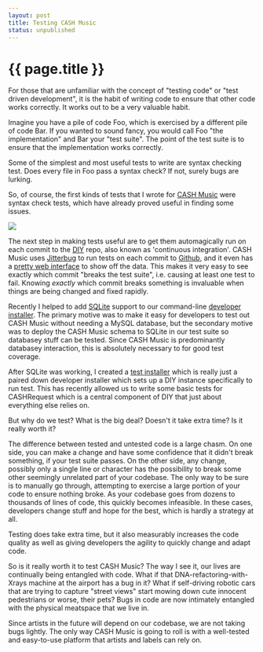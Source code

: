```yaml
---
layout: post
title: Testing CASH Music
status: unpublished
---
```


# {{ page.title }}

For those that are unfamiliar with the concept of "testing code" or "test
driven development", it is the habit of writing code to ensure that other code
works correctly. It works out to be a very valuable habit.

Imagine you have a pile of code Foo, which is exercised by a different pile of
code Bar. If you wanted to sound fancy, you would call Foo "the implementation"
and Bar your "test suite". The point of the test suite is to ensure that the
implementation works correctly.

Some of the simplest and most useful tests to write are syntax checking test.
Does every file in Foo pass a syntax check? If not, surely bugs are lurking.

So, of course, the first kinds of tests that I wrote for [CASH Music](http://cashmusic.org) were syntax
check tests, which have already proved useful in finding some issues.

<img src="http://labs.leto.net/images/cashmusic_admin.png">

The next step in making tests useful are to get them automagically run on each
commit to the [DIY](https://github.com/cashmusic/DIY) repo, also known as 'continuous integration'. CASH Music uses
[Jitterbug](http://jitterbug.pl) to run tests on each commit to [Github](http://github.com/organizations/cashmusic), and it even has a 
[pretty web interface](http://dev.cashmusic.org:3000/project/DIY) to show off the data. This makes it very easy to see exactly which
commit "breaks the test suite", i.e. causing at least one test to fail. Knowing
*exactly* which commit breaks something is invaluable when things are being
changed and fixed rapidly.

Recently I helped to add [SQLite](http://sqlite.org) support to our command-line 
[developer installer](https://github.com/cashmusic/DIY/blob/master/installers/php/dev_installer.php). The primary motive was to make it easy for developers to test out
CASH Music without needing a MySQL database, but the secondary motive was to
deploy the CASH Music schema to SQLite in our test suite so databasey stuff can
be tested. Since CASH Music is predominantly databasey interaction, this is
absolutely necessary to for good test coverage.

After SQLite was working, I created a [test installer](https://github.com/cashmusic/DIY/blob/master/installers/php/test_installer.php) which is really just a
paired down developer installer which sets up a DIY instance specifically to
run test. This has recently allowed us to write some basic tests for
CASHRequest which is a central component of DIY that just about everything else
relies on.

But why do we test? What is the big deal? Doesn't it take extra time? Is it
really worth it?

The difference between tested and untested code is a large chasm. On one side,
you can make a change and have some confidence that it didn't break something,
if your test suite passes. On the other side, any change, possibly only a
single line or character has the possibility to break some other seemingly
unrelated part of your codebase. The only way to be sure is to manually go
through, attempting to exercise a large portion of your code to ensure nothing
broke. As your codebase goes from dozens to thousands of lines of code, this
quickly becomes infeasible. In these cases, developers change stuff and hope
for the best, which is hardly a strategy at all.

Testing does take extra time, but it also measurably increases the code quality
as well as giving developers the agility to quickly change and adapt code.

So is it really worth it to test CASH Music? The way I see it, our lives are
continually being entangled with code. What if that DNA-refactoring-with-Xrays
machine at the airport has a bug in it? What if self-driving robotic cars that
are trying to capture "street views" start mowing down cute innocent
pedestrians or worse, their pets? Bugs in code are now intimately entangled
with the physical meatspace that we live in.

Since artists in the future will depend on our codebase, we are not taking bugs
lightly. The only way CASH Music is going to roll is with a well-tested and
easy-to-use platform that artists and labels can rely on.
